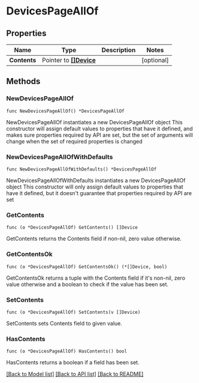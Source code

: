 # DevicesPageAllOf

## Properties

Name | Type | Description | Notes
------------ | ------------- | ------------- | -------------
**Contents** | Pointer to [**[]Device**](Device.md) |  | [optional] 

## Methods

### NewDevicesPageAllOf

`func NewDevicesPageAllOf() *DevicesPageAllOf`

NewDevicesPageAllOf instantiates a new DevicesPageAllOf object
This constructor will assign default values to properties that have it defined,
and makes sure properties required by API are set, but the set of arguments
will change when the set of required properties is changed

### NewDevicesPageAllOfWithDefaults

`func NewDevicesPageAllOfWithDefaults() *DevicesPageAllOf`

NewDevicesPageAllOfWithDefaults instantiates a new DevicesPageAllOf object
This constructor will only assign default values to properties that have it defined,
but it doesn't guarantee that properties required by API are set

### GetContents

`func (o *DevicesPageAllOf) GetContents() []Device`

GetContents returns the Contents field if non-nil, zero value otherwise.

### GetContentsOk

`func (o *DevicesPageAllOf) GetContentsOk() (*[]Device, bool)`

GetContentsOk returns a tuple with the Contents field if it's non-nil, zero value otherwise
and a boolean to check if the value has been set.

### SetContents

`func (o *DevicesPageAllOf) SetContents(v []Device)`

SetContents sets Contents field to given value.

### HasContents

`func (o *DevicesPageAllOf) HasContents() bool`

HasContents returns a boolean if a field has been set.


[[Back to Model list]](../README.md#documentation-for-models) [[Back to API list]](../README.md#documentation-for-api-endpoints) [[Back to README]](../README.md)


